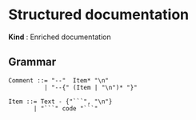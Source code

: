 # Structured documentation

**Kind** : Enriched documentation

## Grammar 

```
Comment ::= "--"  Item* "\n"
          | "--{" (Item | "\n")* "}"
          
Item ::= Text - {"```", "\n"}
       | "```" code "```"           
```